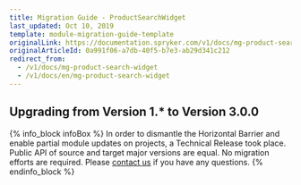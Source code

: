 ```yaml
---
title: Migration Guide - ProductSearchWidget
last_updated: Oct 10, 2019
template: module-migration-guide-template
originalLink: https://documentation.spryker.com/v1/docs/mg-product-search-widget
originalArticleId: 0a991f06-a7db-40f5-b7e3-ab29d341c212
redirect_from:
  - /v1/docs/mg-product-search-widget
  - /v1/docs/en/mg-product-search-widget
---
```


## Upgrading from Version 1.* to Version 3.0.0

{% info_block infoBox %}
In order to dismantle the Horizontal Barrier and enable partial module updates on projects, a Technical Release took place. Public API of source and target major versions are equal. No migration efforts are required. Please [contact us](https://spryker.com/en/support/) if you have any questions.
{% endinfo_block %}
